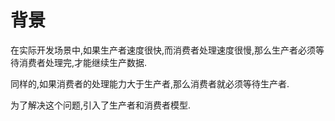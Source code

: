 # 背景



在实际开发场景中,如果生产者速度很快,而消费者处理速度很慢,那么生产者必须等待消费者处理完,才能继续生产数据.

同样的,如果消费者的处理能力大于生产者,那么消费者就必须等待生产者.

为了解决这个问题,引入了生产者和消费者模型.



